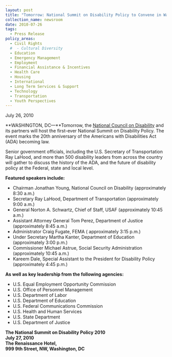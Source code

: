 ```yaml
---
layout: post
title: "Tomorrow: National Summit on Disability Policy to Convene in Washington, DC"
collection_name: newsroom
date: 2010-07-26
tags:
  - Press Release
policy_areas:
  - Civil Rights
  #  - Cultural Diversity
  - Education
  - Emergency Management
  - Employment
  - Financial Assistance & Incentives
  - Health Care
  - Housing
  - International
  - Long Term Services & Support
  - Technology
  - Transportation
  - Youth Perspectives
---
```


July 26, 2010

**WASHINGTON, DC—**Tomorrow, the [National Council on Disability](https://ncd.gov/) and its partners will host the first-ever National Summit on Disability Policy. The event marks the 20th anniversary of the Americans with Disabilities Act (ADA) becoming law.

Senior government officials, including the U.S. Secretary of Transportation Ray LaHood, and more than 500 disability leaders from across the country will gather to discuss the history of the ADA, and the future of disability policy at the Federal, state and local level.

**Featured speakers include:**

- Chairman Jonathan Young, National Council on Disability (approximately 8:30 a.m.)
- Secretary Ray LaHood, Department of Transportation (approximately 9:00 a.m.)
- General Norton A. Schwartz, Chief of Staff, USAF (approximately 10:45 a.m.)
- Assistant Attorney General Tom Perez, Department of Justice (approximately 8:45 a.m.)
- Administrator Craig Fugate, FEMA ( approximately 3:15 p.m.)
- Under Secretary Martha Kanter, Department of Education (approximately 3:00 p.m.)
- Commissioner Michael Astrue, Social Security Administration (approximately 10:45 a.m.)
- Kareem Dale, Special Assistant to the President for Disability Policy (approximately 4:45 p.m.)



**As well as key leadership from the following agencies:**

- U.S. Equal Employment Opportunity Commission
- U.S. Office of Personnel Management
- U.S. Department of Labor
- U.S. Department of Education
- U.S. Federal Communications Commission
- U.S. Health and Human Services
- U.S. State Department
- U.S. Department of Justice



**The National Summit on Disability Policy 2010**\
**July 27, 2010** \
**The Renaissance Hotel,** \
**999 9th Street, NW, Washington, DC**
